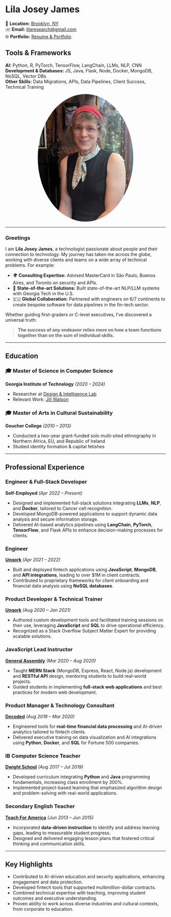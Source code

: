 <link href='styles.css'>

# **Lila Josey James**  
📍 **Location:** [Brooklyn, NY](https://www.tripadvisor.com/Attraction_Review-g60827-d2433040-Reviews-Cobble_Hill-Brooklyn_New_York.html)  
✉️ **Email:** lilaresearch@gmail.com  
🌐 **Portfolio:** [Resume & Portfolio](https://github.com/LilaShiba)  

## **Tools & Frameworks**  

**AI:** Python, R, PyTorch, TensorFlow, LangChain, LLMs, NLP, CNN  
**Development & Databases:** JS, Java, Flask, Node, Docker, MongoDB, NoSQL, Vector DBs  
**Other Skills:** Data Migrations, APIs, Data Pipelines, Client Success, Technical Training


<div align="center">
    <img src="https://raw.githubusercontent.com/LilaShiba/resume2024/refs/heads/main/self.jpg" alt="Profile Picture" height="400" style="border-radius: 50%;">
</div>

---

### Greetings  

I am **Lila Josey James**, a technologist passionate about people and their connection to technology. My journey has taken me across the globe, working with diverse clients and teams on a wide array of technical problems. For example:  

- 🌍 **Consulting Expertise:** Advised MasterCard in São Paulo, Buenos Aires, and Toronto on security and APIs.  
- 🤖 **State-of-the-art Solutions:** Built state-of-the-art NLP/LLM systems with Georgia Tech in the U.S.  
- 🇪🇺 **Global Collaboration:** Partnered with engineers on 6/7 continents to create bespoke software for data pipelines in the fin-tech sector.  

Whether guiding first-graders or C-level executives, I’ve discovered a universal truth:  
> **The success of any endeavor relies more on how a team functions together than on the sum of individual skills.**

---


## **Education**  

### 🎓 **Master of Science in Computer Science**  
**Georgia Institute of Technology** *(2020 – 2024)*  
- Researcher at [Design & Intelligence Lab](https://dilab.gatech.edu/)  
- Relevant Work: [Jill Watson](https://dilab.gatech.edu/jill-watson/)  

### 🎓 **Master of Arts in Cultural Sustainability**  
**Goucher College** *(2010 – 2013)*  
- Conducted a two-year grant-funded solo multi-sited ethnography in Northern Africa, EU, and Republic of Ireland  
- Studied identity formation & capital fetishes  

---

## **Professional Experience**  

### **Engineer & Full-Stack Developer**  
**Self-Employed** *(Apr 2022 – Present)*  
- Designed and implemented full-stack solutions integrating **LLMs**, **NLP**, and **Docker**, tailored to Cancer cell recognition.  
- Developed MongoDB-powered applications to support dynamic data analysis and secure information storage.  
- Delivered AI-based analytics pipelines using **LangChain**, **PyTorch**, **TensorFlow**, and Flask APIs to enhance decision-making processes for clients.  

### **Engineer**  
**[Unqork](https://news.crunchbase.com/unicorn-company-list/)** *(Apr 2021 – 2022)*  
- Built and deployed fintech applications using **JavaScript**, **MongoDB**, and **API integrations**, leading to over $1M in client contracts.  
- Contributed to proprietary frameworks for client onboarding and financial data analysis using **NoSQL databases**.  

### **Product Developer & Technical Trainer**  
**[Unqork](https://news.crunchbase.com/unicorn-company-list/)** *(Aug 2020 – Jan 2021)*  
- Authored custom development tools and facilitated training sessions on their use, leveraging **JavaScript** and **SQL** to drive operational efficiency.  
- Recognized as a Stack Overflow Subject Matter Expert for providing scalable solutions.  

### **JavaScript Lead Instructor**  
**[General Assembly](https://generalassemb.ly)** *(Mar 2020 – Aug 2020)*  
- Taught **MERN Stack** (MongoDB, Express, React, Node.js) development and **RESTful API** design, mentoring students to build real-world projects.  
- Guided students in implementing **full-stack web applications** and best practices for modern web development.  

### **Product Manager & Technology Consultant**  
**[Decoded](https://decoded.com/)** *(Aug 2019 – Mar 2020)*  
- Engineered tools for **real-time financial data processing** and AI-driven analytics tailored to fintech clients.  
- Delivered executive training on data visualization and AI integrations using **Python**, **Docker**, and **SQL** for Fortune 500 companies.  

### **IB Computer Science Teacher**  
**[Dwight School](https://en.wikipedia.org/wiki/Dwight_School)** *(Aug 2017 – Jul 2019)*  
- Developed curriculum integrating **Python** and **Java** programming fundamentals, increasing class enrollment by 300%.  
- Implemented project-based learning that emphasized algorithm design and problem-solving with real-world applications.  

### **Secondary English Teacher**  
**[Teach For America](https://www.teachforamerica.org)** *(Jun 2013 – Jun 2015)*  
- Incorporated **data-driven instruction** to identify and address learning gaps, leading to measurable student progress.  
- Designed and delivered engaging lesson plans that fostered critical thinking and communication skills.  

---

## **Key Highlights**  

- Contributed to AI-driven education and security applications, enhancing engagement and data protection.  
- Developed fintech tools that supported multimillion-dollar contracts.  
- Combined technical expertise with teaching, improving student outcomes and executive understanding.  
- Proven ability to work across diverse industries and cultural contexts, from corporate to education.  

